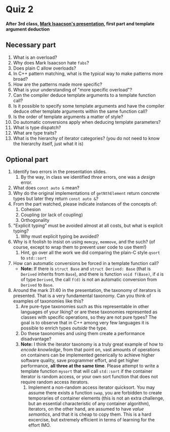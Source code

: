 # Quiz 2

#### After 3rd class, [Mark Isaacson's presentation](https://vimeo.com/131194141), first part and template argument deduction

## Necessary part

1. What is an overload?
1. Why does Mark Isaacson hate `fabs`?
2. Does plain C allow overloads?
3. In C++ pattern matching, what is the typical way to make patterns more broad?
4. How are the patterns made more specific?
5. What is your understanding of "more specific overload"?
6. Can the compiler deduce template arguments to a template function call?
7. Is it possible to specify some template arguments and have the compiler deduce other template arguments within the same function call?
8. Is the order of template arguments a matter of style?
9. Do automatic conversions apply when deducing template parameters?
10. What is type dispatch?
11. What are type traits?
12. What is the hierarchy of iterator categories? (you do not need to know the hierarchy itself, just what it is)

## Optional part

1. Identify two errors in the presentation slides.
    1. By the way, in class we identified *three* errors, one was a *design* error.
3. What does `const auto &` mean?
2. Why do the original implementations of `getNthElement` return concrete types but later they return `const auto &`?
4. From the part watched, please indicate instances of the concepts of:
    1. Cohesion
    2. Coupling (or lack of coupling)
    3. Orthogonality
5. "Explicit typing" must be avoided almost at all costs, but what is explicit typing?
    1. Why must explicit typing be avoided?
6. Why is it foolish to insist on using `memcpy`, `memmove`, and the such? (of course, except to wrap them to prevent user code to use them!)
    1. Hint, go over all the work we did comparing the plain-C style `qsort` to `std::sort`
7. How can automatic conversions be forced in a template function call?
    - **Note:** If there is `struct Base` and `struct Derived: Base` (that is `Derived` inherits from `Base`), and there is function `void f(Base)`, if `d` is of type `Derived`, the call `f(d)` is not an automatic conversion from `Derived` to `Base`.
8. Around the mark 31:40 in the presentation, the taxonomy of iterators is presented.  That is a very fundamental taxonomy.  Can you think of examples of taxonomies like this?
    1. Are pure-type taxonomies such as this representable in other languages of your liking? or are these taxonomies represented as classes with specific operations, so they are not pure types? The goal is to observe that in C++ among very few languages it is possible to enrich types *outside* the type.
    2. Do these taxonomies and using them create a performance disadvantage?
    3. **Note:** I think the iterator taxonomy is a truly great example of how to *encode knowledge*, from that point on, vast amounts of operations on containers can be implemented generically to achieve higher software quality, save programmer effort, and get higher performance, **all three at the same time**.  Please attempt to write a template function `mysort` that will call `std::sort` if the container iterator is random access, or your own sort function that does not require random access iterators.
        1. Implement a non-random access iterator quicksort.  You may assume there exists a function `swap`, you are forbidden to create temporaries of container elements (this is not an extra challenge, but an essential characteristic of any container algorithm), iterators, on the other hand, are assumed to have *value semantics*, and that it is cheap to copy them.  This is a hard excercise, but extremely efficient in terms of learning for the effort IMO.
